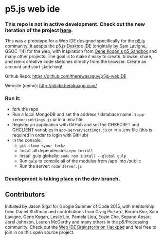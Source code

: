 # p5.js web ide

### This repo is not in active development. Check out the new iteration of the project [here](https://github.com/catarak/p5.js-web-editor).

This was a prototype for a Web IDE designed specifically for the [p5.js](http://p5js.org) community. It adapts the [p5.js Desktop IDE](https://github.com/processing/p5.js-editor) (originally by Sam Lavigne, GSOC '14) for the web, with inspiration from [Gene Kogan's p5 Sandbox](https://github.com/genekogan/p5js-sandbox) and many other projects. The goal is to make it easy to create, browse, share, and remix creative code sketches directly from the browser. Create an account and start sketching!

Github Repo: https://github.com/therewasaguy/p5js-webIDE

Website (demo): http://p5ide.herokuapp.com/

### Run it:
- fork the repo
- Run a local MongoDB and set the address / database name in ``app-server/settings.js`` or in a .env file
- Register an application with GitHub and set the GHSECRET and GHCLIENT variables in ``app-server/settings.js`` or in a .env file (this is required in order to login with GitHub)
- In the console:
  - ``git clone <your fork>``
  - Install all dependencies: ``npm install``
  - Install gulp globally: ``sudo npm install --global gulp``
  - Run ``gulp`` to compile all of the modules from /app into /public
  - Run the server: ``node server.js``

### Development is taking place on the dev branch. 


## Contributors
Initiated by Jason Sigal for Google Summer of Code 2015, with mentorship from Daniel Shiffman and contributions from Craig Pickard, Boram Kim, Sam Lavigne, Gene Kogan, Leslie Lin, Pamela Liou, Eozin Che, Sepand Ansari, Jerel Johnson, Lauren McCarthy and many others in the p5/Processing community. Check out the [Web IDE Brainstorm on Hackpad](https://p5jscon.hackpad.com/Web-IDE-Brainstorm-d74TxVTnU4H) and feel free to join in on this open source project.
